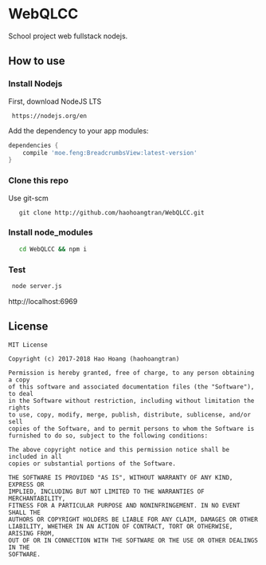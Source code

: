 # WebQLCC


School project web fullstack nodejs.


## How to use

### Install Nodejs

First, download NodeJS LTS

``` NodeJS
 https://nodejs.org/en 
```

Add the dependency to your app modules:

```gradle
dependencies {
    compile 'moe.feng:BreadcrumbsView:latest-version'
}
```

### Clone this repo

Use git-scm

```git 
   git clone http://github.com/haohoangtran/WebQLCC.git 
```

### Install node_modules

```cmd
   cd WebQLCC && npm i 
```

### Test 



```cmd
 node server.js
```
http://localhost:6969

## License

```
MIT License

Copyright (c) 2017-2018 Hao Hoang (haohoangtran)

Permission is hereby granted, free of charge, to any person obtaining a copy
of this software and associated documentation files (the "Software"), to deal
in the Software without restriction, including without limitation the rights
to use, copy, modify, merge, publish, distribute, sublicense, and/or sell
copies of the Software, and to permit persons to whom the Software is
furnished to do so, subject to the following conditions:

The above copyright notice and this permission notice shall be included in all
copies or substantial portions of the Software.

THE SOFTWARE IS PROVIDED "AS IS", WITHOUT WARRANTY OF ANY KIND, EXPRESS OR
IMPLIED, INCLUDING BUT NOT LIMITED TO THE WARRANTIES OF MERCHANTABILITY,
FITNESS FOR A PARTICULAR PURPOSE AND NONINFRINGEMENT. IN NO EVENT SHALL THE
AUTHORS OR COPYRIGHT HOLDERS BE LIABLE FOR ANY CLAIM, DAMAGES OR OTHER
LIABILITY, WHETHER IN AN ACTION OF CONTRACT, TORT OR OTHERWISE, ARISING FROM,
OUT OF OR IN CONNECTION WITH THE SOFTWARE OR THE USE OR OTHER DEALINGS IN THE
SOFTWARE.
```

